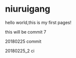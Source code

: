 # niuruigang

hello world,this is my first pages!

this will be commit 7

20180225 commit

20180225_2 ci